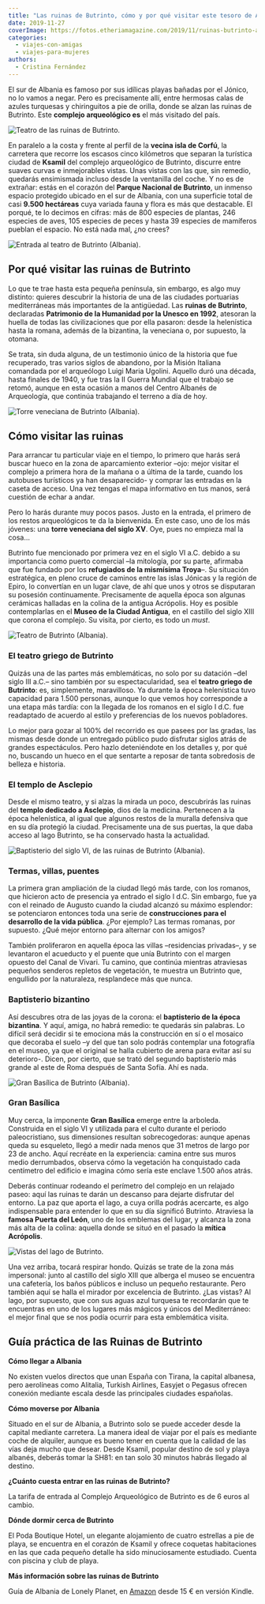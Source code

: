 ```yaml
---
title: "Las ruinas de Butrinto, cómo y por qué visitar este tesoro de Albania"
date: 2019-11-27
coverImage: https://fotos.etheriamagazine.com/2019/11/ruinas-butrinto-albania.jpg
categories: 
  - viajes-con-amigas
  - viajes-para-mujeres
authors: 
  - Cristina Fernández
---
```


El sur de Albania es famoso por sus idílicas playas bañadas por el Jónico, no lo vamos a 
negar. Pero es precisamente allí, entre hermosas calas de azules turquesas y 
chiringuitos a pie de orilla, donde se alzan las ruinas de Butrinto. Este **complejo 
arqueológico es** el más visitado del país. 

![Teatro de las ruinas de Butrinto.](https://fotos.etheriamagazine.com/2019/11/ruinas-butrinto-albania-900x614.jpg "Teatro de las ruinas de Butrinto. ©PB")

En paralelo a la costa y frente al perfil de la **vecina isla de Corfú**, la carretera 
que recorre los escasos cinco kilómetros que separan la turística ciudad de **Ksamil** 
del complejo arqueológico de Butrinto, discurre entre suaves curvas e inmejorables 
vistas. Unas vistas con las que, sin remedio, quedarás ensimismada incluso desde la 
ventanilla del coche. Y no es de extrañar: estás en el corazón del **Parque Nacional de 
Butrinto**, un inmenso espacio protegido ubicado en el sur de Albania, con una 
superficie total de casi **9.500 hectáreas** cuya variada fauna y flora es más que 
destacable. El porqué, te lo decimos en cifras: más de 800 especies de plantas, 246 
especies de aves, 105 especies de peces y hasta 39 especies de mamíferos pueblan el 
espacio. No está nada mal, ¿no crees? 

![Entrada al teatro de Butrinto (Albania).](https://fotos.etheriamagazine.com/2019/11/albania-entrada-a-teatro-butrinto-900x600.jpg "Entrada al teatro de Butrinto (Albania).")

## Por qué visitar las ruinas de Butrinto

Lo que te trae hasta esta pequeña península, sin embargo, es algo muy distinto: quieres 
descubrir la historia de una de las ciudades portuarias mediterráneas más importantes de 
la antigüedad. Las **ruinas de Butrinto**, declaradas **Patrimonio de la Humanidad por 
la Unesco en 1992**, atesoran la huella de todas las civilizaciones que por ella 
pasaron: desde la helenística hasta la romana, además de la bizantina, la veneciana o, 
por supuesto, la otomana. 

Se trata, sin duda alguna, de un testimonio único de la historia que fue recuperado, 
tras varios siglos de abandono, por la Misión Italiana comandada por el arqueólogo Luigi 
Maria Ugolini. Aquello duró una década, hasta finales de 1940, y fue tras la II Guerra 
Mundial que el trabajo se retomó, aunque en esta ocasión a manos del Centro Albanés de 
Arqueología, que continúa trabajando el terreno a día de hoy. 

![Torre veneciana de Butrinto (Albania).](https://fotos.etheriamagazine.com/2019/11/albania-torre-veneciana-Butrinto-900x600.jpg "Torre veneciana de Butrinto (Albania).")

## Cómo visitar las ruinas

Para arrancar tu particular viaje en el tiempo, lo primero que harás será buscar hueco 
en la zona de aparcamiento exterior –ojo: mejor visitar el complejo a primera hora de la 
mañana o a última de la tarde, cuando los autobuses turísticos ya han desaparecido- y 
comprar las entradas en la caseta de acceso. Una vez tengas el mapa informativo en tus 
manos, será cuestión de echar a andar. 

Pero lo harás durante muy pocos pasos. Justo en la entrada, el primero de los restos 
arqueológicos te da la bienvenida. En este caso, uno de los más jóvenes: una **torre 
veneciana del siglo XV**. Oye, pues no empieza mal la cosa… 

Butrinto fue mencionado por primera vez en el siglo VI a.C. debido a su importancia como 
puerto comercial –la mitología, por su parte, afirmaba que fue fundado por los 
**refugiados de la mismísima Troya**–. Su situación estratégica, en pleno cruce de 
caminos entre las islas Jónicas y la región de Epiro, lo convertían en un lugar clave, 
de ahí que unos y otros se disputaran su posesión continuamente. Precisamente de aquella 
época son algunas cerámicas halladas en la colina de la antigua Acrópolis. Hoy es 
posible contemplarlas en el **Museo de la Ciudad Antigua**, en el castillo del siglo 
XIII que corona el complejo. Su visita, por cierto, es todo un _must_. 

![Teatro de Butrinto (Albania).](https://fotos.etheriamagazine.com/2019/11/albania-Teatro-Butrinto-900x600.jpg "Teatro de Butrinto (Albania). ©Cristina Fernández")

### El teatro griego de Butrinto

Quizás una de las partes más emblemáticas, no solo por su datación –del siglo III a.C.– 
sino también por su espectacularidad, sea el **teatro griego de Butrinto**: es, 
simplemente, maravilloso. Ya durante la época helenística tuvo capacidad para 1.500 
personas, aunque lo que vemos hoy corresponde a una etapa más tardía: con la llegada de 
los romanos en el siglo I d.C. fue readaptado de acuerdo al estilo y preferencias de los 
nuevos pobladores. 

Lo mejor para gozar al 100% del recorrido es que pasees por las gradas, las mismas desde 
donde un entregado público pudo disfrutar siglos atrás de grandes espectáculos. Pero 
hazlo deteniéndote en los detalles y, por qué no, buscando un hueco en el que sentarte a 
reposar de tanta sobredosis de belleza e historia. 

### El templo de Asclepio

Desde el mismo teatro, y si alzas la mirada un poco, descubrirás las ruinas del **templo 
dedicado a Asclepio**, dios de la medicina. Pertenecen a la época helenística, al igual 
que algunos restos de la muralla defensiva que en su día protegió la ciudad. 
Precisamente una de sus puertas, la que daba acceso al lago Butrinto, se ha conservado 
hasta la actualidad. 

![Baptisterio del siglo VI, de las ruinas de Butrinto (Albania).](https://fotos.etheriamagazine.com/2019/11/albania-ruinas-butrinto-Baptisterio-siglo-VI-900x600.jpg "Baptisterio del siglo VI, de las ruinas de Butrinto (Albania). ©C.F.")

### Termas, villas, puentes

La primera gran ampliación de la ciudad llegó más tarde, con los romanos, que hicieron 
acto de presencia ya entrado el siglo I d.C. Sin embargo, fue ya con el reinado de 
Augusto cuando la ciudad alcanzó su máximo esplendor: se potenciaron entonces toda una 
serie de **construcciones para el desarrollo de la vida pública**. ¿Por ejemplo? Las 
termas romanas, por supuesto. ¿Qué mejor entorno para alternar con los amigos? 

También proliferaron en aquella época las villas –residencias privadas–, y se levantaron 
el acueducto y el puente que unía Butrinto con el margen opuesto del Canal de Vivari. Tu 
camino, que continúa mientras atraviesas pequeños senderos repletos de vegetación, te 
muestra un Butrinto que, engullido por la naturaleza, resplandece más que nunca. 

### Baptisterio bizantino

Así descubres otra de las joyas de la corona: el **baptisterio de la época bizantina**. 
Y aquí, amiga, no habrá remedio: te quedarás sin palabras. Lo difícil será decidir si te 
emociona más la construcción en sí o el mosaico que decoraba el suelo –y del que tan 
solo podrás contemplar una fotografía en el museo, ya que el original se halla cubierto 
de arena para evitar así su deterioro-. Dicen, por cierto, que se trató del segundo 
baptisterio más grande al este de Roma después de Santa Sofía. Ahí es nada. 

![Gran Basílica de Butrinto (Albania).](https://fotos.etheriamagazine.com/2019/11/albania-gran-basilica-butrinto-900x600.jpg "Gran Basílica de Butrinto (Albania). ©C.F.")

### Gran Basílica

Muy cerca, la imponente **Gran Basílica** emerge entre la arboleda. Construida en el 
siglo VI y utilizada para el culto durante el periodo paleocristiano, sus dimensiones 
resultan sobrecogedoras: aunque apenas queda su esqueleto, llegó a medir nada menos que 
31 metros de largo por 23 de ancho. Aquí recréate en la experiencia: camina entre sus 
muros medio derrumbados, observa cómo la vegetación ha conquistado cada centímetro del 
edificio e imagina cómo sería este enclave 1.500 años atrás. 

Deberás continuar rodeando el perímetro del complejo en un relajado paseo: aquí las 
ruinas te darán un descanso para dejarte disfrutar del entorno. La paz que aporta el 
lago, a cuya orilla podrás acercarte, es algo indispensable para entender lo que en su 
día significó Butrinto. Atraviesa la **famosa Puerta del León**, uno de los emblemas del 
lugar, y alcanza la zona más alta de la colina: aquella donde se situó en el pasado la 
**mítica Acrópolis**. 

![Vistas del lago de Butrinto.](https://fotos.etheriamagazine.com/2019/11/albania-vistas-del-Lago-Butrinto-900x600.jpg "Vistas del lago de Butrinto. © C.F.")

Una vez arriba, tocará respirar hondo. Quizás se trate de la zona más impersonal: junto 
al castillo del siglo XIII que alberga el museo se encuentra una cafetería, los baños 
públicos e incluso un pequeño restaurante. Pero también aquí se halla el mirador por 
excelencia de Butrinto. ¿Las vistas? Al lago, por supuesto, que con sus aguas azul 
turquesa te recordarán que te encuentras en uno de los lugares más mágicos y únicos del 
Mediterráneo: el mejor final que se nos podía ocurrir para esta emblemática visita. 

## Guía práctica de las Ruinas de Butrinto

**Cómo llegar a Albania** 

No existen vuelos directos que unan España con Tirana, la capital albanesa, pero 
aerolíneas como Alitalia, Turkish Airlines, Easyjet o Pegasus ofrecen conexión mediante 
escala desde las principales ciudades españolas. 

**Cómo moverse por Albania** 

Situado en el sur de Albania, a Butrinto solo se puede acceder desde la capital mediante 
carretera. La manera ideal de viajar por el país es mediante coche de alquiler, aunque 
es bueno tener en cuenta que la calidad de las vías deja mucho que desear. Desde Ksamil, 
popular destino de sol y playa albanés, deberás tomar la SH81: en tan solo 30 minutos 
habrás llegado al destino. 

**¿Cuánto cuesta entrar en las ruinas de Butrinto?** 

La tarifa de entrada al Complejo Arqueológico de Butrinto es de 6 euros al cambio. 

**Dónde dormir cerca de Butrinto** 

El Poda Boutique Hotel, un elegante alojamiento de cuatro estrellas a pie de playa, se 
encuentra en el corazón de Ksamil y ofrece coquetas habitaciones en las que cada pequeño 
detalle ha sido minuciosamente estudiado. Cuenta con piscina y club de playa. 

**Más información sobre las ruinas de Butrinto** 

Guía de Albania de Lonely Planet, en [Amazon](https://amzn.to/33tW2Fl) desde 15 € en 
versión Kindle.

